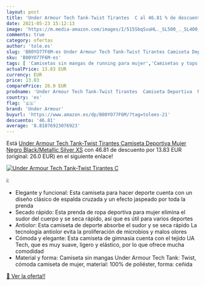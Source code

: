 ```yaml
---
layout: post
title: 'Under Armour Tech Tank-Twist Tirantes  C al 46.81 % de descuento'
date: 2021-05-23 15:12:13
image: 'https://m.media-amazon.com/images/I/515SbqSvaHL._SL500_._SL400_.jpg'
comments: true
category: ofertas
author: 'tole.es'
slug: 'B00YO77F6M-es Under Armour Tech Tank-Twist Tirantes Camiseta Deportiva...'
sku: 'B00YO77F6M-es'
tags: [ 'Camisetas sin mangas de running para mujer','Camisetas y tops de running para mujer','Deportes y aire libre','Ropa de running','Ropa de running para mujer','Ropa y equipo para deportes','Running','camiseta','under armour', ]
actualPrice: 13.83 EUR
currency: EUR
price: 13.83
comparePrice: 26.0 EUR
prodname: 'Under Armour Tech Tank-Twist Tirantes  Camiseta Deportiva  Mujer  Negro  Black/Metallic Silver   XS'
country: 'es'
flag: '🇪🇸'
brand: 'Under Armour'
buyurl: 'https://www.amazon.es/dp/B00YO77F6M/?tag=tolees-21'
descuento: '46.81'
average: '8.81076923076923'
---
```


Está [Under Armour Tech Tank-Twist Tirantes  Camiseta Deportiva  Mujer  Negro  Black/Metallic Silver   XS](https://www.amazon.es/dp/B00YO77F6M/?tag=tolees-21) con 46.81 de descuento por 13.83 EUR (original: 26.0 EUR) en el siguiente enlace!

[![Under Armour Tech Tank-Twist Tirantes  C](https://m.media-amazon.com/images/I/515SbqSvaHL._SL500_._SL400_.jpg)](https://www.amazon.es/dp/B00YO77F6M/?tag=tolees-21)

ℹ️:

- Elegante y funcional: Esta camiseta para hacer deporte cuenta con un diseño clásico de espalda cruzada y un efecto jaspeado por toda la prenda
- Secado rápido: Esta prenda de ropa deportiva para mujer elimina el sudor del cuerpo y se seca rápido, así que es útil para varios deportes
- Antiolor: Esta camiseta de deporte absorbe el sudor y se seca rápido La tecnología antiolor evita la proliferación de microbios y malos olores
- Cómoda y elegante: Esta camiseta de gimnasia cuenta con el tejido UA Tech, que es muy suave, ligero y elástico, por lo que ofrece mucha comodidad
- Material y forma: Camiseta sin mangas Under Armour Tech Tank: Twist, cómoda camiseta de mujer, material: 100% de poliéster, forma: ceñida

[🛒 Ver la oferta!!](https://www.amazon.es/dp/B00YO77F6M/?tag=tolees-21)
